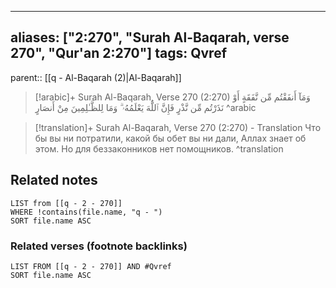 
---
aliases: ["2:270", "Surah Al-Baqarah, verse 270", "Qur'an 2:270"]
tags: Qvref
---

parent:: [[q - Al-Baqarah (2)|Al-Baqarah]]

> [!arabic]+ Surah Al-Baqarah, Verse 270 (2:270)
> <span class="quran-arabic">وَمَآ أَنفَقْتُم مِّن نَّفَقَةٍ أَوْ نَذَرْتُم مِّن نَّذْرٍ فَإِنَّ ٱللَّهَ يَعْلَمُهُۥ ۗ وَمَا لِلظَّـٰلِمِينَ مِنْ أَنصَارٍ</span>
^arabic

> [!translation]+ Surah Al-Baqarah, Verse 270 (2:270) - Translation
> Что бы вы ни потратили, какой бы обет вы ни дали, Аллах знает об этом. Но для беззаконников нет помощников.
^translation



## Related notes
```dataview
LIST from [[q - 2 - 270]]
WHERE !contains(file.name, "q - ")
SORT file.name ASC
```

### Related verses (footnote backlinks)
```dataview
LIST FROM [[q - 2 - 270]] AND #Qvref
SORT file.name ASC
```

